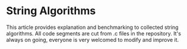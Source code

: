 # String Algorithms

This article provides explanation and benchmarking to collected string algorithms. All code segments are cut from .c files in the repository. It's always on going, everyone is very welcomed to modify and improve it.
